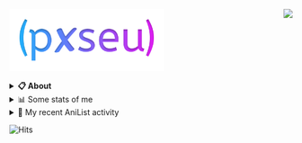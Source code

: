 <a href="https://discord.com/users/338718840873811979"><img align="right" src="https://lanyard-profile-readme.vercel.app/api/338718840873811979?bg=00000000" /></a>

<a href="https://pxseu.com/"><img src="./assets/logo.png" height="110" /></a>
<details>
  <summary><b>📋 About</b></summary>

  I make stuff. \
  Mostly with TypeScript. \
  You can probably find more on my website.

  [🌐 website](https://www.pxseu.com 'MY WEBSITEEEEEEEEEEEEEEEEE') \
  [📧 email](mailto:me@pxseu.com 'MY EMAILLLLLLLLLL')
</details>

<details>
  <summary>📊 Some stats of me</summary>
  
![My github stats!](https://github-readme-stats.vercel.app/api?username=pxseu&show_icons=true&custom_title=My%20Github%20Stats:&line_height=33&include_all_commits=true&bg_color=00000000&title_color=00CCAA&text_color=dddddd&hide_border=true&hide_title=true#gh-dark-mode-only) \
![My top langauges](https://github-readme-stats.vercel.app/api/top-langs?username=pxseu&show_icons=true&layout=compact&card_width=645&bg_color=00000000&title_color=00CCAA&text_color=dddddd&hide_border=true&hide_title=true#gh-dark-mode-only)
</details>

<details>
  <summary>🌸 My recent AniList activity</summary>
  
<!-- ANILIST_ACTIVITY:start -->

-   📖 Read chapter 238 of [Tokyo Revengers](https://anilist.co/manga/102988) (19:00, 18 January 2022)
-   📺 Watched episode 2 of [Attack on Titan Final Season Part 2](https://anilist.co/anime/131681) (15:00, 17 January 2022)
-   📖 Read chapter 36 - 37 of [My Dress-Up Darling](https://anilist.co/manga/101583) (10:14, 17 January 2022)
-   📖 Read chapter 1 of [Horimiya](https://anilist.co/manga/72451) (15:45, 13 January 2022)
-   📖 Plans to read [AMONG US](https://anilist.co/manga/143690) (00:17, 13 January 2022)

<!-- ANILIST_ACTIVITY:end -->
</details>



![Hits](https://hits.link/hits?url=https://github.com/pxseu&label=views&bgRight=ff69b4)


